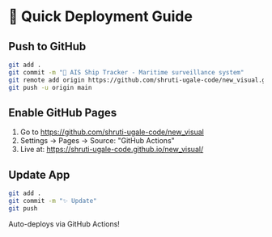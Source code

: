 # 🚀 Quick Deployment Guide

## Push to GitHub
```bash
git add .
git commit -m "🚢 AIS Ship Tracker - Maritime surveillance system"
git remote add origin https://github.com/shruti-ugale-code/new_visual.git
git push -u origin main
```

## Enable GitHub Pages
1. Go to https://github.com/shruti-ugale-code/new_visual
2. Settings → Pages → Source: "GitHub Actions"
3. Live at: https://shruti-ugale-code.github.io/new_visual/

## Update App
```bash
git add .
git commit -m "✨ Update"
git push
```
Auto-deploys via GitHub Actions!